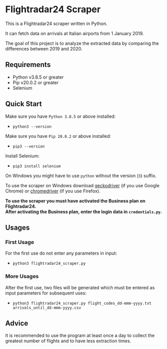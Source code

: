 # Flightradar24 Scraper
This is a Flightradar24 scraper written in Python.

It can fetch data on arrivals at Italian airports from 1 January 2019.

The goal of this project is to analyze the extracted data by comparing the differences between 2019 and 2020.

## Requirements
- Python v3.8.5 or greater
- Pip v20.0.2 or greater
- Selenium

## Quick Start
Make sure you have `Python 3.8.5` or above installed:

- `python3 --version`

Make sure you have `Pip 20.0.2` or above installed:

- `pip3 --version`

Install Selenium:

- `pip3 install selenium`

On Windows you might have to use `python` without the version (`3`) suffix.

To use the scraper on Windows download [geckodriver](https://chromedriver.chromium.org/) (if you use Google Chrome) or [chromedriver](https://github.com/mozilla/geckodriver/releases) (if you use Firefox).

**To use the scraper you must have activated the Business plan on Flightradar24.**<br />
**After activating the Business plan, enter the login data in `credentials.py`.**

## Usages<br />
### First Usage
For the first use do not enter any parameters in input:

- `python3 flightradar24_scraper.py`

### More Usages
After the first use, two files will be generated which must be entered as input parameters for subsequent uses:

- `python3 flightradar24_scraper.py flight_codes_dd-mmm-yyyy.txt arrivals_until_dd-mmm-yyyy.csv`

## Advice
It is recommended to use the program at least once a day to collect the greatest number of flights and to have less extraction times.













